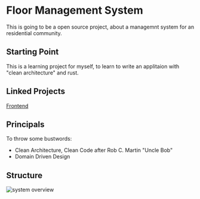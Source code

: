 # Floor Management System
This is going to be a open source project, about a managemnt system for an residential community.

## Starting Point
This is a learning project for myself, to learn to write an applitaion with "clean architecture" and rust.

## Linked Projects
[Frontend](https://github.com/niladi/floor-managment-vue)


## Principals
To throw some bustwords: 
 * Clean Architecture, Clean Code after Rob C. Martin "Uncle Bob"
 * Domain Driven Design


## Structure
![system overview](http://www.plantuml.com/plantuml/proxy?cache=no&src=https://raw.github.com/niladi/floor-managment-system/master/assets/structure.iuml)
